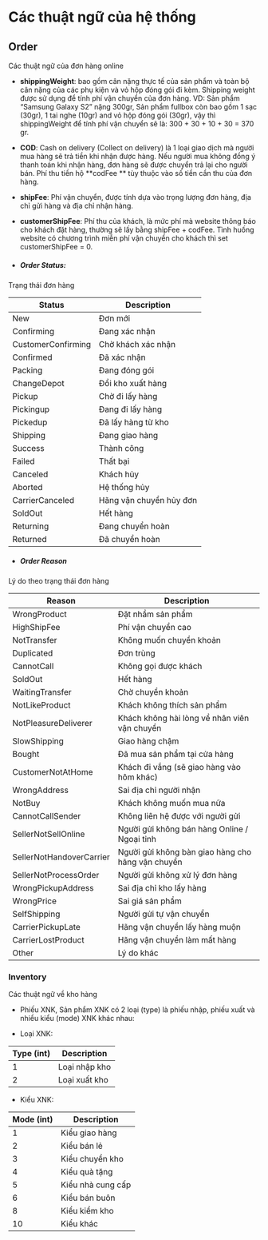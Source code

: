 # Các thuật ngữ của hệ thống

## Order

Các thuật ngữ của đơn hàng online

* **shippingWeight**: bao gồm cân nặng thực tế của sản phẩm và toàn bộ cân nặng của các phụ kiện và vỏ hộp đóng gói đi kèm. Shipping weight được sử dụng để tính phí vận chuyển của đơn hàng.
VD: Sản phẩm “Samsung Galaxy S2” nặng 300gr, Sản phẩm fullbox còn bao gồm 1 sạc (30gr), 1 tai nghe (10gr) and vỏ hộp đóng gói (30gr), vậy thì shippingWeight để tính phí vận chuyển sẽ là: 300 + 30 + 10 + 30 = 370 gr.

* **COD**: Cash on delivery (Collect on delivery) là 1 loại giao dịch mà người mua hàng sẽ trả tiền khi nhận được hàng. Nếu người mua không đồng ý thanh toán khi nhận hàng, đơn hàng sẽ được chuyển trả lại cho người bán. Phí thu tiền hộ **codFee ** tùy thuộc vào số tiền cần thu của đơn hàng.

* **shipFee**: Phí vận chuyển, được tính dựa vào trọng lượng đơn hàng, địa chỉ gửi hàng và địa chỉ nhận hàng.

* **customerShipFee**: Phí thu của khách, là mức phí mà website thông báo cho khách đặt hàng, thường sẽ lấy bằng shipFee + codFee. Tình huống website có chương trình miễn phí vận chuyển cho khách thì set customerShipFee = 0.

* ##### Order Status: 
Trạng thái đơn hàng

|Status | Description|
|--- | --- |
|New | Đơn mới|
|Confirming | Đang xác nhận|
|CustomerConfirming | Chờ khách xác nhận|
|Confirmed | Đã xác nhận|
|Packing | Đang đóng gói|
|ChangeDepot | Đổi kho xuất hàng|
|Pickup | Chờ đi lấy hàng|
|Pickingup | Đang đi lấy hàng|
|Pickedup | Đã lấy hàng từ kho|
|Shipping | Đang giao hàng|
|Success | Thành công|
|Failed | Thất bại|
|Canceled | Khách hủy|
|Aborted | Hệ thống hủy|
|CarrierCanceled | Hãng vận chuyển hủy đơn|
|SoldOut | Hết hàng|
|Returning | Đang chuyển hoàn|
|Returned | Đã chuyển hoàn|

* ##### Order Reason
Lý do theo trạng thái đơn hàng

Reason | Description
------ | ------- 
WrongProduct | Đặt nhầm sản phẩm
HighShipFee | Phí vận chuyển cao
NotTransfer | Không muốn chuyển khoản
Duplicated | Đơn trùng
CannotCall | Không gọi được khách
SoldOut | Hết hàng
WaitingTransfer | Chờ chuyển khoản
NotLikeProduct | Khách không thích sản phẩm
NotPleasureDeliverer | Khách không hài lòng về nhân viên vận chuyển
SlowShipping | Giao hàng chậm
Bought | Đã mua sản phẩm tại cửa hàng
CustomerNotAtHome | Khách đi vắng (sẽ giao hàng vào hôm khác)
WrongAddress | Sai địa chỉ người nhận
NotBuy | Khách không muốn mua nữa
CannotCallSender | Không liên hệ được với người gửi
SellerNotSellOnline | Người gửi không bán hàng Online / Ngoại tỉnh
SellerNotHandoverCarrier | Người gửi không bàn giao hàng cho hãng vận chuyển
SellerNotProcessOrder | Người gửi không xử lý đơn hàng
WrongPickupAddress | Sai địa chỉ kho lấy hàng
WrongPrice | Sai giá sản phẩm
SelfShipping | Người gửi tự vận chuyển
CarrierPickupLate | Hãng vận chuyển lấy hàng muộn
CarrierLostProduct | Hãng vận chuyển làm mất hàng
Other | Lý do khác

### Inventory

Các thuật ngữ về kho hàng

* Phiếu XNK, Sản phẩm XNK có 2 loại (type) là phiếu nhập, phiếu xuất và nhiều kiểu (mode) XNK khác nhau:

* Loại XNK:

| Type (int) | Description |
| --- | --- |
| 1 | Loại nhập kho |
| 2 | Loại xuất kho |

* Kiểu XNK:

| Mode (int) | Description |
| --- | --- |
| 1 | Kiểu giao hàng |
| 2 | Kiểu bán lẻ |
| 3 | Kiểu chuyển kho |
| 4 | Kiểu quà tặng |
| 5 | Kiểu nhà cung cấp |
| 6 | Kiểu bán buôn |
| 8 | Kiểu kiểm kho |
| 10 | Kiểu khác |




